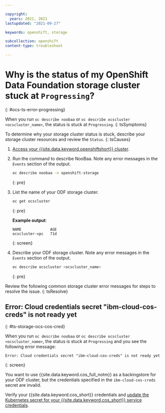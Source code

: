 ```yaml
---

copyright:
  years: 2021, 2021
lastupdated: "2021-09-27"

keywords: openshift, storage

subcollection: openshift
content-type: troubleshoot

---
```


# Why is the status of my OpenShift Data Foundation storage cluster stuck at `Progressing`?
{: #ocs-ts-error-progressing}


When you run `oc describe noobaa` or `oc describe ocscluster <ocscluster_name>`, the status is stuck at `Progressing`.
{: tsSymptoms} 


To determine why your storage cluster status is stuck, describe your storage cluster resources and review the `Status`.
{: tsCauses}

1. [Access your {{site.data.keyword.openshiftshort}} cluster](/docs/openshift?topic=openshift-access_cluster).

2. Run the command to describe NooBaa. Note any error messages in the `Events` section of the output.
    ```sh 
    oc describe noobaa -n openshift-storage
    ```
    {: pre}

3. List the name of your ODF storage cluster.
    ```sh
    oc get ocscluster
    ```
    {: pre}

    **Example output**:
    ```
    NAME             AGE
    ocscluster-vpc   71d
    ```
    {: screen}

4. Describe your ODF storage cluster. Note any error messages in the `Events` section of the output.
    ```sh 
    oc describe ocscluster <ocscluster_name>
    ```
    {: pre}


Review the following common storage cluster error messages for steps to resolve the issue.
{: tsResolve}




## Error: Cloud credentials secret "ibm-cloud-cos-creds" is not ready yet
{: #ts-storage-ocs-cos-cred}

When you run `oc describe noobaa` or `oc describe ocscluster <ocscluster_name>`, the status is stuck at `Progressing` and you see the following error message:
```
Error: Cloud credentials secret "ibm-cloud-cos-creds" is not ready yet
```
{: screen}

You want to use {{site.data.keyword.cos_full_notm}} as a backingstore for your ODF cluster, but the credentials specified in the `ibm-cloud-cos-creds` secret are invalid. 

Verify your {{site.data.keyword.cos_short}} credentials and [update the Kubernetes secret for your {{site.data.keyword.cos_short}} service credentials](/docs/openshift?topic=openshift-object_storage#create_cos_secret).







